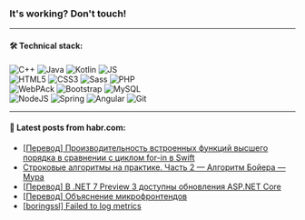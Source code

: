### It's working? Don't touch!

---

#### 🛠️ Technical stack:

![C++](https://img.shields.io/badge/C++-informational?logo=c%2B%2B&style=flat&logoColor=white&color=9C033A)
![Java](https://img.shields.io/badge/Java-informational?logo=java&style=flat&logoColor=white&color=007396)
![Kotlin](https://img.shields.io/badge/Kotlin-informational?logo=Kotlin&style=flat&logoColor=white&color=0095D5)
![JS](https://img.shields.io/badge/JS-informational?logo=javaScript&style=flat&logoColor=black&color=F7Df1E) <br>
![HTML5](https://img.shields.io/badge/HTML5-informational?logo=html5&style=flat&logoColor=white&color=E34F26)
![CSS3](https://img.shields.io/badge/CSS3-informational?logo=css3&style=flat&logoColor=white&color=157286)
![Sass](https://img.shields.io/badge/Saas-informational?logo=sass&style=flat&logoColor=white&color=hotpink)
![PHP](https://img.shields.io/badge/PHP-informational?logo=php&style=flat&logoColor=white&color=777BB4) <br>
![WebPAck](https://img.shields.io/badge/WebPack-informational?logo=webPack&style=flat&logoColor=white&color=FF6F00)
![Bootstrap](https://img.shields.io/badge/Bootstrap-informational?logo=Bootstrap&style=flat&logoColor=white&color=7952B3)
![MySQL](https://img.shields.io/badge/MySQL-informational?logo=MySQL&style=flat&logoColor=white&color=00f) <br>
![NodeJS](https://img.shields.io/badge/NodeJS-informational?logo=node.js&style=flat&logoColor=white&color=43853D)
![Spring](https://img.shields.io/badge/Spring-informational?logo=Spring&style=flat&logoColor=white&color=0A9EDC)
![Angular](https://img.shields.io/badge/Vue-informational?logo=vue.js&style=flat&logoColor=white&color=red)
![Git](https://img.shields.io/badge/Git-informational?logo=git&style=flat&logoColor=white&color=darkorange)

___

#### 💬 Latest posts from habr.com:

<!-- BLOG-POST-LIST:START -->
- [[Перевод] Производительность встроенных функций высшего порядка в сравнении с циклом for-in в Swift](https://habr.com/ru/post/661101/?utm_source=habrahabr&utm_medium=rss&utm_campaign=661101)
- [Строковые алгоритмы на практике. Часть 2 — Алгоритм Бойера — Мура](https://habr.com/ru/post/660767/?utm_source=habrahabr&utm_medium=rss&utm_campaign=660767)
- [[Перевод] В .NET 7 Preview 3 доступны обновления ASP.NET Core](https://habr.com/ru/post/661081/?utm_source=habrahabr&utm_medium=rss&utm_campaign=661081)
- [[Перевод] Объяснение микрофронтендов](https://habr.com/ru/post/661079/?utm_source=habrahabr&utm_medium=rss&utm_campaign=661079)
- [[boringssl] Failed to log metrics](https://habr.com/ru/post/661039/?utm_source=habrahabr&utm_medium=rss&utm_campaign=661039)
<!-- BLOG-POST-LIST:END -->
